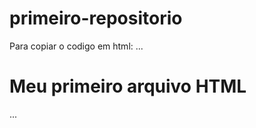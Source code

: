 # primeiro-repositorio

Para copiar o codigo em html:
...
<html>
  <h1>Meu primeiro arquivo HTML</h1>
</html>
...
